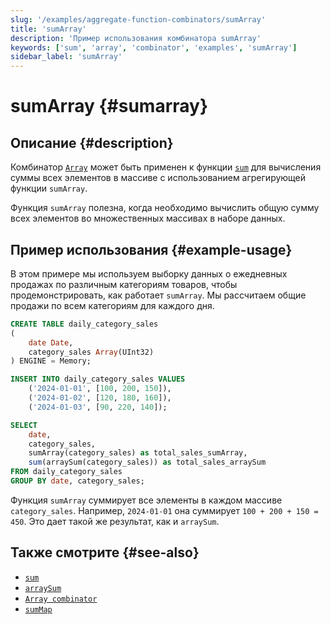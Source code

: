 ```yaml
---
slug: '/examples/aggregate-function-combinators/sumArray'
title: 'sumArray'
description: 'Пример использования комбинатора sumArray'
keywords: ['sum', 'array', 'combinator', 'examples', 'sumArray']
sidebar_label: 'sumArray'
---
```



# sumArray {#sumarray}

## Описание {#description}

Комбинатор [`Array`](/sql-reference/aggregate-functions/combinators#-array) 
может быть применен к функции [`sum`](/sql-reference/aggregate-functions/reference/sum) 
для вычисления суммы всех элементов в массиве с использованием агрегирующей функции `sumArray`.

Функция `sumArray` полезна, когда необходимо вычислить общую сумму всех 
элементов во множественных массивах в наборе данных.

## Пример использования {#example-usage}

В этом примере мы используем выборку данных о ежедневных продажах по 
различным категориям товаров, чтобы продемонстрировать, как работает 
`sumArray`. Мы рассчитаем общие продажи по всем категориям для каждого дня.

```sql title="Запрос"
CREATE TABLE daily_category_sales
(
    date Date,
    category_sales Array(UInt32)
) ENGINE = Memory;

INSERT INTO daily_category_sales VALUES
    ('2024-01-01', [100, 200, 150]),
    ('2024-01-02', [120, 180, 160]),
    ('2024-01-03', [90, 220, 140]);

SELECT 
    date,
    category_sales,
    sumArray(category_sales) as total_sales_sumArray,
    sum(arraySum(category_sales)) as total_sales_arraySum
FROM daily_category_sales
GROUP BY date, category_sales;
```

Функция `sumArray` суммирует все элементы в каждом массиве `category_sales`. 
Например, `2024-01-01` она суммирует `100 + 200 + 150 = 450`. Это дает 
такой же результат, как и `arraySum`.

## Также смотрите {#see-also}
- [`sum`](/sql-reference/aggregate-functions/reference/sum)
- [`arraySum`](/sql-reference/functions/array-functions#arraysum)
- [`Array combinator`](/sql-reference/aggregate-functions/combinators#-array)
- [`sumMap`](/examples/aggregate-function-combinators/sumMap)
